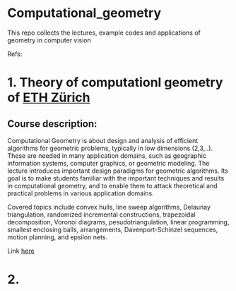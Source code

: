 # Computational_geometry
This repo collects the lectures, example codes and applications of geometry in computer vision 

Refs:

# 1. Theory of computationl geometry of [ETH Zürich](https://ti.inf.ethz.ch/ew/Lehre/CG13/index.html)
## Course description:
   Computational Geometry is about design and analysis of efficient algorithms for geometric problems, typically in low dimensions (2,3,..). These are needed in many application domains, such as geographic information systems, computer graphics, or geometric modeling. The lecture introduces important design paradigms for geometric algorithms. Its goal is to make students familiar with the important techniques and results in computational geometry, and to enable them to attack theoretical and practical problems in various application domains.

Covered topics include convex hulls, line sweep algorithms, Delaunay triangulation, randomized incremental constructions, trapezoidal decomposition, Voronoi diagrams, pesudotriangulation, linear programming, smallest enclosing balls, arrangements, Davenport-Schinzel sequences, motion planning, and epsilon nets.

Link [here](https://ti.inf.ethz.ch/ew/Lehre/CG13/index.html)
# 2. 
